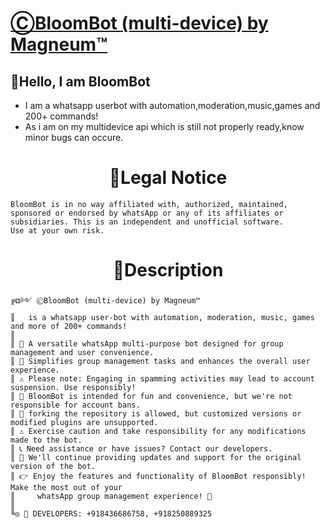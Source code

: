 # [ⒸBloomBot (multi-device) by Magneum™](https://bit.ly/magneum)



## 🤖Hello, I am BloomBot

- I am a whatsapp userbot with automation,moderation,music,games and 200+ commands!
- As i am on my multidevice api which is still not properly ready,know minor bugs can occure.



<h1 align="center"><b>🚨Legal Notice</b></h1>

```
BloomBot is in no way affiliated with, authorized, maintained,
sponsored or endorsed by whatsApp or any of its affiliates or
subsidiaries. This is an independent and unofficial software.
Use at your own risk.
```


<h1 align="center"><b>🚨Description</b></h1>

```
╔⧉༻ ⒸBloomBot (multi-device) by Magneum™
║   is a whatsapp user-bot with automation, moderation, music, games and more of 200+ commands!
║
║ 🌟 A versatile whatsApp multi-purpose bot designed for group management and user convenience.
║ 🚀 Simplifies group management tasks and enhances the overall user experience.
║ ⚠️ Please note: Engaging in spamming activities may lead to account suspension. Use responsibly!
║ 🎉 BloomBot is intended for fun and convenience, but we're not responsible for account bans.
║ 🔀 forking the repository is allowed, but customized versions or modified plugins are unsupported.
║ ⚠️ Exercise caution and take responsibility for any modifications made to the bot.
║ 📞 Need assistance or have issues? Contact our developers.
║ 🔄 We'll continue providing updates and support for the original version of the bot.
║ 👉 Enjoy the features and functionality of BloomBot responsibly! Make the most out of your 
║     whatsApp group management experience! 🎉
║
╚◎ 🐞 DEVELOPERS: +918436686758, +918250889325
```